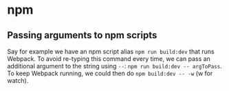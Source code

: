 # npm

## Passing arguments to npm scripts

Say for example we have an npm script alias `npm run build:dev` that runs Webpack. To avoid re-typing this command every time, we can pass an additional argument to the string using `--`: `npm run build:dev -- argToPass`. To keep Webpack running, we could then do `npm build:dev -- -w` (w for watch).
